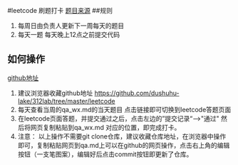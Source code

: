 #leetcode 刷题打卡
[题目来源](https://leetcode-cn.com/problemset/all/)
##规则
1. 每周日由负责人更新下一周每天的题目
2. 每天一题 每天晚上12点之前提交代码

## 如何操作
[github地址](https://github.com/dushuhu-lake/312lab.git)        
1. 建议浏览器收藏github地址 https://github.com/dushuhu-lake/312lab/tree/master/leetcode	        
2. 每天查看当周的qa_wx.md的当天题目 点击链接即可切换到leetcode答题页面	        
3. 在leetcode页面答题，并提交通过之后，点击左边的”提交记录“-->"通过" 然后将网页复制粘贴到qa_wx.md 对应的位置，即完成打卡。	        
4. 注意： 以上操作不需要git clone仓库，建议收藏仓库地址，在浏览器中操作即可，复制粘贴网页到qa.md上可以在github的网页操作，点击右上角的编辑按钮（一支笔图案），编辑好后点击commit按钮即更新了仓库。

